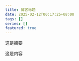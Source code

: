 ```yaml
---
title: 博客标题
date: 2025-02-12T00:17:25+08:00
tags: []
series: []
featured: true
---
```

这是摘要

<!--more-->

这是内容